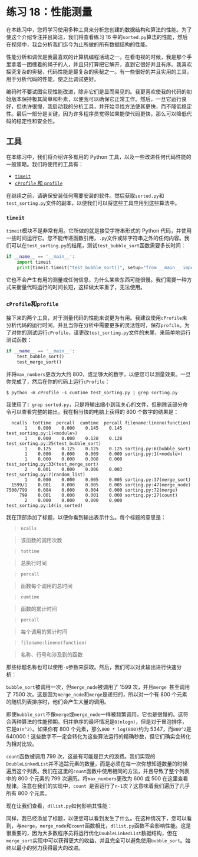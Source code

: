 # 练习 18：性能测量

在本练习中，您将学习使用多种工具来分析您创建的数据结构和算法的性能。为了使这个介绍专注并且简洁，我们将查看练习 16 中的`sorted.py`算法的性能，然后在视频中，我会分析我们迄今为止所做的所有数据结构的性能。

性能分析和调优是我最喜欢的计算机编程活动之一。在看电视的时候，我是那个手里拿着一团缠着的绳子的人，并且只打算把它解开，直到它很好并且有序。我喜欢探究复杂的奥秘，代码性能是最复杂的奥秘之一。有一些很好的并且实用的工具，用于分析代码的性能，使之比调试更好。

编码时不要试图实现性能改进，除非它们是显而易见的。我更喜欢使我的代码的初始版本保持极其简单和朴素，以便我可以确保它正常工作。然后，一旦它运行良好，但也许很慢，我启动我的分析工具，并开始寻找方法使其更快，而不降低稳定性。最后一部分是关键，因为许多程序员觉得如果能使代码更快，那么可以降低代码的稳定性和安全性。

## 工具

在本练习中，我们将介绍许多有用的 Python 工具，以及一些改进任何代码性能的一般策略。我们将使用的工具有：

+   [`timeit`](https://docs.python.org/3/library/timeit.html)
+   [`cProfile` 和 `profile`](https://docs.python.org/2/library/profile.html)

在继续之前，请确保安装任何需要安装的软件。然后获取`sorted.py`和`test_sorting.py`文件的副本，以便我们可以将这些工具应用到这些算法中。

### `timeit`

`timeit`模块不是非常有用。它所做的就是接受字符串形式的 Python 代码，并使用一些时间运行它。您不能传递函数引用，`.py`文件或除字符串之外的任何内容。我们可以在`test_sorting.py`的结尾，测试`test_bubble_sort`函数需要多长时间：

```py
if __name__ == '__main__':
    import timeit
    print(timeit.timeit("test_bubble_sort()", setup="from __main__ import test_bubble_sort"))
```

它也不会产生有用的测量或任何信息，为什么某些东西可能很慢。我们需要一种方式来衡量代码运行的时间长短，这样做太笨重了，无法使用。

### `cProfile`和`profile`

接下来的两个工具，对于测量代码的性能来说更为有用。我建议使用`cProfile`来分析代码的运行时间，并且当你在分析中需要更多的灵活性时，保存`profile`。为了对你的测试运行`cProfile`，请更改`test_sorting.py`文件的末尾，来简单地运行测试函数：

```py
if __name__ == '__main__':
    test_bubble_sort()
    test_merge_sort()
```

并将`max_numbers`更改为大约 800，或足够大的数字，以便您可以测量效果。一旦你完成了，然后在你的代码上运行`cProfile`：

```
$ python -m cProfile -s cumtime test_sorting.py | grep sorting.py
```

我使用了`| grep sorted.py`，只是将输出缩小到我关心的文件，但删除该部分命令可以查看完整的输出。我在相当快的电脑上获得的 800 个数字的结果是：

```
  ncalls  tottime  percall  cumtime  percall filename:lineno(function)
       1    0.000    0.000    0.145    0.145 test_sorting.py:1(<module>)
       1    0.000    0.000    0.128    0.128 test_sorting.py:25(test_bubble_sort)
       1    0.125    0.125    0.125    0.125 sorting.py:6(bubble_sort)
       1    0.000    0.000    0.009    0.009 sorting.py:1(<module>)
       1    0.000    0.000    0.008    0.008 test_sorting.py:33(test_merge_sort)
       2    0.001    0.000    0.006    0.003 test_sorting.py:7(random_list)
       1    0.000    0.000    0.005    0.005 sorting.py:37(merge_sort)
  1599/1    0.001    0.000    0.005    0.005 sorting.py:47(merge_node)
7500/799    0.004    0.000    0.004    0.000 sorting.py:72(merge)
     799    0.001    0.000    0.001    0.000 sorting.py:27(count)
       2    0.000    0.000    0.000    0.000 test_sorting.py:14(is_sorted)
```

我在顶部添加了标题，以便你看到输出表示什么。每个标题的意思是：

> `ncalls`

> 该函数的调用次数

> `tottime`

> 总执行时间

> `percall`

> 函数每个调用的总时间

> `cumtime`

> 函数的累计时间

> `percall`

> 每个调用的累计时间

> `filename:lineno(function)`

> 名称、行号和涉及到的函数

那些标题名称也可以使用`-s`参数来获取。然后，我们可以对此输出进行快速分析：

`bubble_sort`被调用一次，但`merge_node`被调用了 1599 次，并且`merge `甚至调用了 7500 次。这是因为`merge_node`和`merge`是递归的，所以对一个有 800 个元素的随机列表排序时，他们会产生大量的调用。

即使`bubble_sort`不像`merge`或`merge_node`一样被频繁调用，它也是很慢的。这符合两种算法的性能预期。归并排序的最坏情况是`O(nlogn)`，但是对于冒泡排序，它是`O(n^2)`。如果你有 800 个元素，那么`800 * log(800)`约为 5347，而`800^2`是 640000！这些数字不一定会转化为这些算法运行的精确秒数，但它们确实会转化为相对比较。

`count`函数被调用 799 次，这最有可能是巨大的浪费。我们实现的`DoubleLinkedList`并不追踪元素的数量，而是必须在每一次你想知道数量的时候遍历这个列表。我们在这里的`count`函数中使用相同的方法，并且导致了整个列表中的 800 个元素的 799 次遍历。将`max_numbers`更改为 600 或 500 在这里查看规律。注意在我们的实现中，`count `是否运行了`n-1`次？这意味着我们遍历了几乎所有 800 个元素。

现在让我们查看，`dllist.py`如何影响其性能：

同样，我已经添加了标题，以便您可以看到发生了什么。在这种情况下，您可以看到，与`merge`，`merge_node`和`count`函数相比，`dllist.py`函数不会影响性能。这是很重要的，因为大多数程序员将运行优化`DoubleLinkedList`数据结构，但在`merge_sort`实现中可以获得更大的收益，并且完全可以避免使用`bubble_sort`。始终以最小的努力获得最大的改进。

